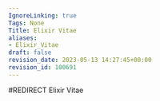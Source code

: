 ```yaml
---
IgnoreLinking: true
Tags: None
Title: Elixir Vitae
aliases:
- Elixir_Vitae
draft: false
revision_date: 2023-05-13 14:27:45+00:00
revision_id: 100691
---
```


#REDIRECT Elixir Vitae